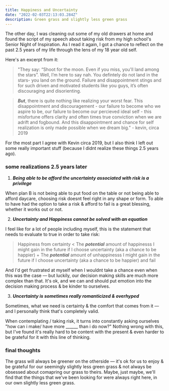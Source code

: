 ```yaml
---
title: Happiness and Uncertainty
date: "2022-02-03T22:13:03.284Z"
description: Green grass and slightly less green grass
---
```


The other day, I was cleaning out some of my old drawers at home and found the script of my speech about taking risk from my high school's Senior Night of Inspiration. As I read it again, I got a chance to reflect on the past 2.5 years of my life through the lens of my 18 year old self. 

Here's an excerpt from it:  

> "They say: “Shoot for the moon. Even if you miss, you'll land among the stars”. Well, I’m here to say nah. You defintely do not land in the stars- you land on the ground. Failure and disappointment stings and for such driven and motivated students like you guys, it’s often discouraging and disorienting. 

> ***But***, there is quite nothing like realizing your worst fear. This disappointment and discouragement - our failure to become who we aspire to be, our failure to become our percieved ideal self - this misfortune offers clarity and often times true conviction when we are adrift and fogbound. And this disappointment and chance for self realization is only made possible when we dream big." - kevin, circa 2019


For the most part I agree with Kevin circa 2019, but I also think I left out some really important stuff (because I didnt realize these things 2.5 years ago).

### some realizations 2.5 years later

1. ***Being able to be afford the uncertainty associated with risk is a privilege***

When plan B is not being able to put food on the table or not being able to afford daycare, choosing risk doesnt feel right in any shape or form. To able to have had the option to take a risk & afford to fail is a great blessing, whether it works out or not. 

2. ***Uncertainty and Happiness cannot be solved with an equation***

I feel like for a lot of people including myself, this is the statement that needs to evaluate to true in order to take risk: 

> Happiness from certainty < The ***potential*** amount of happinesss I might gain in the future if I choose uncertainty (aka a chance to be happier) + The ***potential*** amount of unhappinesss I might gain in the future if I choose uncertainty (aka a chance to be happier) and fail

And I'd get frustrated at myself when I wouldnt take a chance even when this was the case — but luckily, our decision making skills are much more complex than that. It's ok, and we can and should put emotion into the decision making process & be kinder to ourselves.

3. ***Uncertainty is sometimes really romanticized & overhyped***

Sometimes, what we need is certainty & the comfort that comes from it — and I personally think that's completely valid. 

When contemplating / taking risk, it turns into constantly asking ourselves "how can i make/ have more ______ than i do now?" Nothing wrong with this, but I've found it's really hard to be content with the present & even harder to be grateful for it with this line of thinking. 


### final thoughts

The grass will always be greener on the otherside — it's ok for us to enjoy & be grateful for our seemingly slightly less green grass & not always be obsessed about comapring our grass to theirs. Maybe, just maybe, we'll find that the things that we've been looking for were always right here, in our own slightly less green grass.
